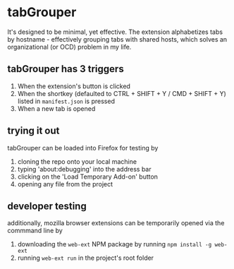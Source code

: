 # tabGrouper
It's designed to be minimal, yet effective.  The extension alphabetizes tabs by hostname - effectively grouping tabs with shared hosts, which solves an organizational (or OCD) problem in my life.

## tabGrouper has 3 triggers
1. When the extension's button is clicked
2. When the shortkey (defaulted to CTRL + SHIFT + Y / CMD + SHIFT + Y) listed in ```manifest.json``` is pressed
3. When a new tab is opened

## trying it out
tabGrouper can be loaded into Firefox for testing by 
1. cloning the repo onto your local machine
2. typing 'about:debugging' into the address bar
3. clicking on the 'Load Temporary Add-on' button
4. opening any file from the project

## developer testing
additionally, mozilla browser extensions can be temporarily opened via the commmand line by
1. downloading the ```web-ext``` NPM package by running ```npm install -g web-ext```
2. running ```web-ext run``` in the project's root folder